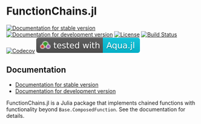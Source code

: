 # FunctionChains.jl

[![Documentation for stable version](https://img.shields.io/badge/docs-stable-blue.svg)](https://oschulz.github.io/FunctionChains.jl/stable)
[![Documentation for development version](https://img.shields.io/badge/docs-dev-blue.svg)](https://oschulz.github.io/FunctionChains.jl/dev)
[![License](http://img.shields.io/badge/license-MIT-brightgreen.svg?style=flat)](LICENSE.md)
[![Build Status](https://github.com/oschulz/FunctionChains.jl/workflows/CI/badge.svg?branch=main)](https://github.com/oschulz/FunctionChains.jl/actions?query=workflow%3ACI)
[![Codecov](https://codecov.io/gh/oschulz/FunctionChains.jl/branch/main/graph/badge.svg)](https://codecov.io/gh/oschulz/FunctionChains.jl)
[![Aqua QA](https://raw.githubusercontent.com/JuliaTesting/Aqua.jl/master/badge.svg)](https://github.com/JuliaTesting/Aqua.jl)


## Documentation

* [Documentation for stable version](https://oschulz.github.io/FunctionChains.jl/stable)
* [Documentation for development version](https://oschulz.github.io/FunctionChains.jl/dev)

FunctionChains.jl is a Julia package that implements chained functions with
functionality beyond `Base.ComposedFunction`. See the documentation for
details.

